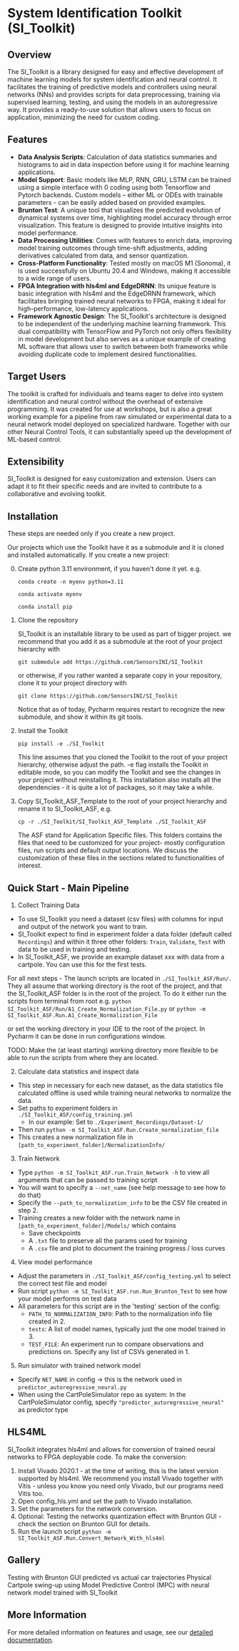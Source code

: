 # System Identification Toolkit (SI_Toolkit)

## Overview

The SI_Toolkit is a library designed for easy and effective development of machine learning models for system identification and neural control. It facilitates the training of predictive models and controllers using neural networks (NNs) and provides scripts for data preprocessing, training via supervised learning, testing, and using the models in an autoregressive way. It provides a ready-to-use solution that allows users to focus on application, minimizing the need for custom coding.

## Features

- **Data Analysis Scripts**: Calculation of data statistics summaries and histograms to aid in data inspection before using it for machine learning applications.
- **Model Support**: Basic models like MLP, RNN, GRU, LSTM can be trained using a simple interface with 0 coding using both Tensorflow and Pytorch backends. Custom models – either ML or ODEs with trainable parameters - can be easily added based on provided examples.
- **Brunton Test**: A unique tool that visualizes the predicted evolution of dynamical systems over time, highlighting model accuracy through error visualization. This feature is designed to provide intuitive insights into model performance.
- **Data Processing Utilities**: Comes with features to enrich data, improving model training outcomes through time-shift adjustments, adding derivatives calculated from data, and sensor quantization.
- **Cross-Platform Functionality**: Tested mostly on macOS M1 (Sonoma), it is used successfully on Ubuntu 20.4 and Windows, making it accessible to a wide range of users.
- **FPGA Integration with hls4ml and EdgeDRNN**: Its unique feature is basic integration with hls4ml and the EdgeDRNN framework, which facilitates bringing trained neural networks to FPGA, making it ideal for high-performance, low-latency applications.
- **Framework Agnostic Design**: The SI_Toolkit's architecture is designed to be independent of the underlying machine learning framework. This dual compatibility with TensorFlow and PyTorch not only offers flexibility in model development but also serves as a unique example of creating ML software that allows user to switch between both frameworks while avoiding duplicate code to implement desired functionalities.

## Target Users

The toolkit is crafted for individuals and teams eager to delve into system identification and neural control without the overhead of extensive programming. It was created for use at workshops, but is also a great working example for a pipeline from raw simulated or experimental data to a neural network model deployed on specialized hardware. Together with our other Neural Control Tools, it can substantially speed up the development of ML-based control.

## Extensibility

SI_Toolkit is designed for easy customization and extension. Users can adapt it to fit their specific needs and are invited to contribute to a collaborative and evolving toolkit.

## Installation
These steps are needed only if you create a new project.

Our projects which use the Toolkit have it as a submodule and it is cloned and  installed automatically.
If you create a new project:

0. Create python 3.11 environment, if you haven't done it yet. e.g.

    `conda create -n myenv python=3.11`

    `conda activate myenv`

    `conda install pip`

1. Clone the repository

    SI_Toolkit is an installable library to be used as part of bigger project.
    we recommend that you add it as a submodule at the root of your project hierarchy with

    `git submodule add https://github.com/SensorsINI/SI_Toolkit`

    or otherwise, if you rather wanted a separate copy in your repository,
    clone it to your project directory with

    `git clone https://github.com/SensorsINI/SI_Toolkit`

    Notice that as of today,
    Pycharm requires restart to recognize the new submodule,
    and show it within its git tools.

2. Install the Toolkit

    `pip install -e ./SI_Toolkit`

    This line assumes that you cloned the Toolkit to the root of your project hierarchy, otherwise adjust the path.
    -e flag installs the Toolkit in editable mode, so you can modify the Toolkit and see the changes in your project without reinstalling it.
    This installation also installs all the dependencies - it is quite a lot of packages, so it may take a while.
3. Copy SI_Toolkit_ASF_Template to the root of your project hierarchy and rename it to SI_Toolkit_ASF, e.g.

    `cp -r ./SI_Toolkit/SI_Toolkit_ASF_Template ./SI_Toolkit_ASF`

   The ASF stand for Application Specific files.
   This folders contains the files that need to be customized for your project- mostly configuration files, run scripts and default output locations.
   We discuss the customization of these files in the sections related to functionalities of interest.

## Quick Start - Main Pipeline
1. Collect Training Data
  - To use SI_Toolkit you need a dataset (csv files)
    with columns for input and output of the network you want to train.
  - SI_Toolkit expect to find in experiment folder a data folder (default called `Recordings`)
    and within it three other folders: `Train`, `Validate`, `Test` with data to be used in training and testing.
  - In SI_Toolkit_ASF, we provide an example dataset xxx with data from a cartpole.
    You can use this for the first tests.

For all next steps - The launch scripts are located in `./SI_Toolkit_ASF/Run/`.
They all assume that working directory is the root of the project, and that the SI_Toolkit_ASF folder is in the root of the project.
To do it either run the scripts from terminal from root e.g.
`python SI_Toolkit_ASF/Run/A1_Create_Normalization_File.py`
or `python -m SI_Toolkit_ASF.Run.A1_Create_Normalization_File`

or set the working directory in your IDE to the root of the project.
In Pycharm it can be done in run configurations window.

TODO: Make the (at least starting) working directory more flexible
to be able to run the scripts from where they are located.

2. Calculate data statistics and inspect data
  - This step in necessary for each new dataset, as the data statistics file calculated offline is used while training neural networks to normalize the data.
  - Set paths to experiment folders in `./SI_Toolkit_ASF/config_training.yml`
    - In our example: Set to `./Experiment_Recordings/Dataset-1/`
  - Then run `python -m SI_Toolkit_ASF.Run.Create_normalization_file`
  - This creates a new normalization file in `[path_to_experiment_folder]/NormalizationInfo/`
3. Train Network
  - Type `python -m SI_Toolkit_ASF.run.Train_Network -h` to view all arguments that can be passed to training script
  - You will want to specify a `--net_name` (see help message to see how to do that)
  - Specify the `--path_to_normalization_info` to be the CSV file created in step 2.
  - Training creates a new folder with the network name in `[path_to_experiment_folder]/Models/` which contains
    - Save checkpoints
    - A `.txt` file to preserve all the params used for training
    - A `.csv` file and plot to document the training progress / loss curves
4. View model performance
  - Adjust the parameters in `./SI_Toolkit_ASF/config_testing.yml` to select the correct test file and model
  - Run script `python -m SI_Toolkit_ASF.run.Run_Brunton_Test` to see how your model performs on test data
  - All parameters for this script are in the 'testing' section of the config:
    - `PATH_TO_NORMALIZATION_INFO`: Path to the normalization info file created in 2.
    - `tests`: A list of model names, typically just the one model trained in 3.
    - `TEST_FILE`: An experiment run to compare observations and predictions on. Specify any list of CSVs generated in 1.
5. Run simulator with trained network model
  - Specify `NET_NAME` in config -> this is the network used in `predictor_autoregressive_neural.py`
  - When using the CartPoleSimulator repo as system: In the CartPoleSimulator config, specify `"predictor_autoregressive_neural"` as predictor type

## HLS4ML

SI_Toolkit integrates hls4ml and allows for conversion of trained neural networks to FPGA deployable code.
To make the conversion:
1. Install Vivado 2020.1 - at the time of writing, this is the latest version supported by hls4ml.
We recommend you install Vivado together with Vitis - unless you know you need only Vivado,
but our programs need Vitis too.
2. Open config_hls.yml and set the path to Vivado installation.
3. Set the parameters for the network conversion.
4. Optional: Testing the networks quantization effect with Brunton GUI - check the section on Brunton GUI for details.
5. Run the launch script `python -m SI_Toolkit_ASF.Run.Convert_Network_With_hls4ml`




## Gallery
Testing with Brunton GUI predicted vs actual car trajectories
Physical Cartpole swing-up using Model Predictive Control (MPC) with neural network model trained with SI_Toolkit

## More Information
For more detailed information on features and usage, see our [detailed documentation](https://github.com/SensorsINI/SI_Toolkit/wiki/Detailed-Documentation).